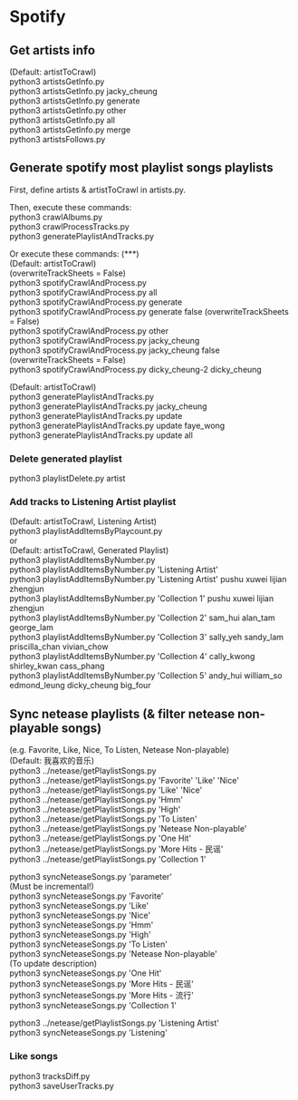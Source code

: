 # Spotify
## Get artists info
(Default: artistToCrawl)  
python3 artistsGetInfo.py  
python3 artistsGetInfo.py jacky_cheung  
python3 artistsGetInfo.py generate  
python3 artistsGetInfo.py other  
python3 artistsGetInfo.py all  
python3 artistsGetInfo.py merge  
python3 artistsFollows.py  



## Generate spotify most playlist songs playlists
First, define artists & artistToCrawl in artists.py.  

Then, execute these commands:  
python3 crawlAlbums.py  
python3 crawlProcessTracks.py  
python3 generatePlaylistAndTracks.py  

Or execute these commands: (***)   
(Default: artistToCrawl)  
(overwriteTrackSheets = False)  
python3 spotifyCrawlAndProcess.py  
python3 spotifyCrawlAndProcess.py all  
python3 spotifyCrawlAndProcess.py generate  
python3 spotifyCrawlAndProcess.py generate false (overwriteTrackSheets = False)  
python3 spotifyCrawlAndProcess.py other  
python3 spotifyCrawlAndProcess.py jacky_cheung  
python3 spotifyCrawlAndProcess.py jacky_cheung false (overwriteTrackSheets = False)  
python3 spotifyCrawlAndProcess.py dicky_cheung-2 dicky_cheung    

(Default: artistToCrawl)  
python3 generatePlaylistAndTracks.py  
python3 generatePlaylistAndTracks.py jacky_cheung  
python3 generatePlaylistAndTracks.py update  
python3 generatePlaylistAndTracks.py update faye_wong  
python3 generatePlaylistAndTracks.py update all  

### Delete generated playlist
python3 playlistDelete.py artist  

### Add tracks to Listening Artist playlist
(Default: artistToCrawl, Listening Artist)  
python3 playlistAddItemsByPlaycount.py  
or   
(Default: artistToCrawl, Generated Playlist)  
python3 playlistAddItemsByNumber.py  
python3 playlistAddItemsByNumber.py 'Listening Artist'  
python3 playlistAddItemsByNumber.py 'Listening Artist' pushu xuwei lijian zhengjun  
python3 playlistAddItemsByNumber.py 'Collection 1' pushu xuwei lijian zhengjun  
python3 playlistAddItemsByNumber.py 'Collection 2' sam_hui alan_tam george_lam  
python3 playlistAddItemsByNumber.py 'Collection 3' sally_yeh sandy_lam priscilla_chan vivian_chow  
python3 playlistAddItemsByNumber.py 'Collection 4' cally_kwong shirley_kwan cass_phang  
python3 playlistAddItemsByNumber.py 'Collection 5' andy_hui william_so edmond_leung dicky_cheung big_four  



## Sync netease playlists (& filter netease non-playable songs)
(e.g. Favorite, Like, Nice, To Listen, Netease Non-playable)  
(Default: 我喜欢的音乐)  
python3 ../netease/getPlaylistSongs.py  
python3 ../netease/getPlaylistSongs.py 'Favorite' 'Like' 'Nice'  
python3 ../netease/getPlaylistSongs.py 'Like' 'Nice'  
python3 ../netease/getPlaylistSongs.py 'Hmm'  
python3 ../netease/getPlaylistSongs.py 'High'  
python3 ../netease/getPlaylistSongs.py 'To Listen'  
python3 ../netease/getPlaylistSongs.py 'Netease Non-playable'  
python3 ../netease/getPlaylistSongs.py 'One Hit'  
python3 ../netease/getPlaylistSongs.py 'More Hits - 民谣'  
python3 ../netease/getPlaylistSongs.py 'Collection 1'  

python3 syncNeteaseSongs.py 'parameter'  
(Must be incremental!)  
python3 syncNeteaseSongs.py 'Favorite'  
python3 syncNeteaseSongs.py 'Like'  
python3 syncNeteaseSongs.py 'Nice'  
python3 syncNeteaseSongs.py 'Hmm'  
python3 syncNeteaseSongs.py 'High'  
python3 syncNeteaseSongs.py 'To Listen'  
python3 syncNeteaseSongs.py 'Netease Non-playable'  
(To update description)  
python3 syncNeteaseSongs.py 'One Hit'  
python3 syncNeteaseSongs.py 'More Hits - 民谣'  
python3 syncNeteaseSongs.py 'More Hits - 流行'  
python3 syncNeteaseSongs.py 'Collection 1'  

python3 ../netease/getPlaylistSongs.py 'Listening Artist'  
python3 syncNeteaseSongs.py 'Listening'  

### Like songs
python3 tracksDiff.py  
python3 saveUserTracks.py  
